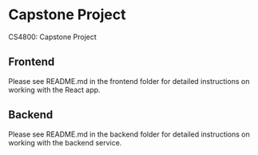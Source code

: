 # Capstone Project
CS4800: Capstone Project

## Frontend
Please see README.md in the frontend folder for detailed instructions on working with the React app.


## Backend
Please see README.md in the backend folder for detailed instructions on working with the backend service.

